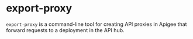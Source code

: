 # export-proxy

`export-proxy` is a command-line tool for creating API proxies in Apigee that
forward requests to a deployment in the API hub.

